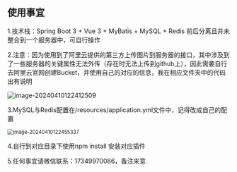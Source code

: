 ## 使用事宜

1.技术栈：Spring Boot 3 + Vue 3 + MyBatis + MySQL + Redis 前后分离且并未整合到一个服务器中，可自行操作

2.注意：因为使用到了阿里云提供的第三方上传图片到服务器的接口，其中涉及到了一些服务器的关键属性无法外传（存在时无法上传到github上），因此需要自行去阿里云官网创建Bucket，并使用自己的对应的信息，我在相应文件夹中的代码出有说明

![image-20240410122412509](C:\Users\蒋洪成\AppData\Roaming\Typora\typora-user-images\image-20240410122412509.png)



3.MySQL与Redis配置在/resources/application.yml文件中，记得改成自己的配置

<img src="C:\Users\蒋洪成\AppData\Roaming\Typora\typora-user-images\image-20240410122455337.png" alt="image-20240410122455337" style="zoom:80%;" />



4.自行到对应目录下使用npm install 安装对应插件

5.任何事宜请微信联系：17349970086，备注来意

